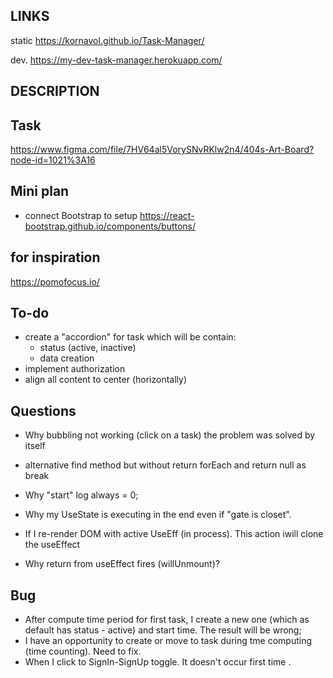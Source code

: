 ## LINKS

static
<https://kornavol.github.io/Task-Manager/>

dev.
<https://my-dev-task-manager.herokuapp.com/>

## DESCRIPTION

## Task

<https://www.figma.com/file/7HV64al5VorySNvRKlw2n4/404s-Art-Board?node-id=1021%3A16>

## Mini plan

- connect Bootstrap to setup
<https://react-bootstrap.github.io/components/buttons/>

## for inspiration

<https://pomofocus.io/>

## To-do

- create a "accordion" for task which will be contain:
  - status (active, inactive)
  - data creation
- implement authorization
- align all content to center (horizontally)

## Questions

- Why bubbling not working (click on a task)
    the problem was solved by itself
- alternative find method but without return
    forEach and return null as break

- Why "start" log always  = 0;
- Why my UseState is executing in the end even if "gate is closet".
- If I re-render DOM with active UseEff (in process). This action iwill clone the useEffect

- Why return from useEffect fires (willUnmount)?

## Bug

- After compute time period for first task, I create a new one  (which as default has status - active) and start time. The result will be wrong;
- I have an opportunity to create or move to task during tme computing (time counting). Need to fix.
- When I click to SignIn-SignUp toggle. It doesn't occur first time .
